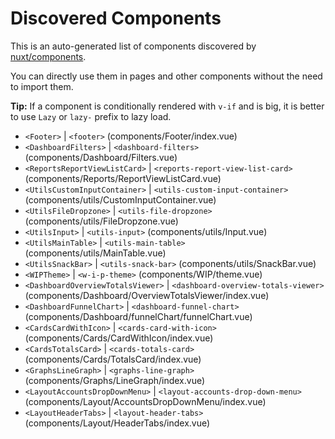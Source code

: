 # Discovered Components

This is an auto-generated list of components discovered by [nuxt/components](https://github.com/nuxt/components).

You can directly use them in pages and other components without the need to import them.

**Tip:** If a component is conditionally rendered with `v-if` and is big, it is better to use `Lazy` or `lazy-` prefix to lazy load.

- `<Footer>` | `<footer>` (components/Footer/index.vue)
- `<DashboardFilters>` | `<dashboard-filters>` (components/Dashboard/Filters.vue)
- `<ReportsReportViewListCard>` | `<reports-report-view-list-card>` (components/Reports/ReportViewListCard.vue)
- `<UtilsCustomInputContainer>` | `<utils-custom-input-container>` (components/utils/CustomInputContainer.vue)
- `<UtilsFileDropzone>` | `<utils-file-dropzone>` (components/utils/FileDropzone.vue)
- `<UtilsInput>` | `<utils-input>` (components/utils/Input.vue)
- `<UtilsMainTable>` | `<utils-main-table>` (components/utils/MainTable.vue)
- `<UtilsSnackBar>` | `<utils-snack-bar>` (components/utils/SnackBar.vue)
- `<WIPTheme>` | `<w-i-p-theme>` (components/WIP/theme.vue)
- `<DashboardOverviewTotalsViewer>` | `<dashboard-overview-totals-viewer>` (components/Dashboard/OverviewTotalsViewer/index.vue)
- `<DashboardFunnelChart>` | `<dashboard-funnel-chart>` (components/Dashboard/funnelChart/funnelChart.vue)
- `<CardsCardWithIcon>` | `<cards-card-with-icon>` (components/Cards/CardWithIcon/index.vue)
- `<CardsTotalsCard>` | `<cards-totals-card>` (components/Cards/TotalsCard/index.vue)
- `<GraphsLineGraph>` | `<graphs-line-graph>` (components/Graphs/LineGraph/index.vue)
- `<LayoutAccountsDropDownMenu>` | `<layout-accounts-drop-down-menu>` (components/Layout/AccountsDropDownMenu/index.vue)
- `<LayoutHeaderTabs>` | `<layout-header-tabs>` (components/Layout/HeaderTabs/index.vue)
